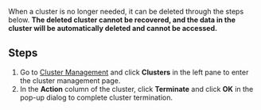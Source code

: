 [//]: # (chinagitpath:XXXXX)

When a cluster is no longer needed, it can be deleted through the steps below. **The deleted cluster cannot be recovered, and the data in the cluster will be automatically deleted and cannot be accessed.**
## Steps

1. Go to [Cluster Management](https://sparkling.cloud.tencent.com) and click **Clusters** in the left pane to enter the cluster management page.
2. In the **Action** column of the cluster, click **Terminate** and click **OK** in the pop-up dialog to complete cluster termination.
